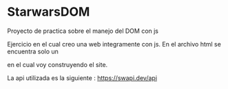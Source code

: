 # StarwarsDOM
Proyecto de practica sobre el manejo del DOM con js 

Ejercicio en el cual creo una web integramente con js. 
En el archivo html se encuentra solo un <main> en el cual voy construyendo el site. 
  
La api utilizada es la siguiente : https://swapi.dev/api 




